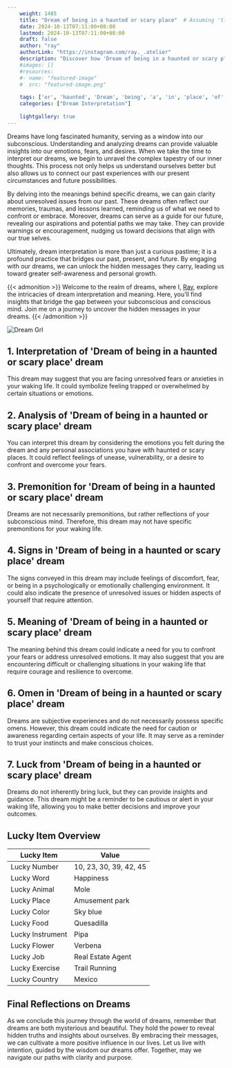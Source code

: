 ```yaml
---
    weight: 1485
    title: "Dream of being in a haunted or scary place"  # Assuming 'title' column exists
    date: 2024-10-13T07:11:00+08:00
    lastmod: 2024-10-13T07:11:00+08:00
    draft: false
    author: "ray"
    authorLink: "https://instagram.com/ray._.atelier"
    description: "Discover how 'Dream of being in a haunted or scary place' can interpret your future and uncover its significant meanings in your life."
    #images: []
    #resources:
    #- name: "featured-image"
    #  src: "featured-image.png"
    
    tags: ['or', 'haunted', 'Dream', 'being', 'a', 'in', 'place', 'of', 'scary']
    categories: ["Dream Interpretation"]
    
    lightgallery: true
---
```

    
Dreams have long fascinated humanity, serving as a window into our subconscious. Understanding and analyzing dreams can provide valuable insights into our emotions, fears, and desires. When we take the time to interpret our dreams, we begin to unravel the complex tapestry of our inner thoughts. This process not only helps us understand ourselves better but also allows us to connect our past experiences with our present circumstances and future possibilities.

By delving into the meanings behind specific dreams, we can gain clarity about unresolved issues from our past. These dreams often reflect our memories, traumas, and lessons learned, reminding us of what we need to confront or embrace. Moreover, dreams can serve as a guide for our future, revealing our aspirations and potential paths we may take. They can provide warnings or encouragement, nudging us toward decisions that align with our true selves.

Ultimately, dream interpretation is more than just a curious pastime; it is a profound practice that bridges our past, present, and future. By engaging with our dreams, we can unlock the hidden messages they carry, leading us toward greater self-awareness and personal growth.

{{< admonition >}}
Welcome to the realm of dreams, where I, [Ray](https://instagram.com/ray._.atelier), explore the intricacies of dream interpretation and meaning. Here, you’ll find insights that bridge the gap between your subconscious and conscious mind. Join me on a journey to uncover the hidden messages in your dreams.
{{< /admonition >}}

![Dream Grl](https://cdn.pixabay.com/photo/2017/11/02/03/35/gothic-2910057_1280.jpg "Dream Grl")

## 1. Interpretation of 'Dream of being in a haunted or scary place' dream
 This dream may suggest that you are facing unresolved fears or anxieties in your waking life. It could symbolize feeling trapped or overwhelmed by certain situations or emotions.

## 2. Analysis of 'Dream of being in a haunted or scary place' dream
 You can interpret this dream by considering the emotions you felt during the dream and any personal associations you have with haunted or scary places. It could reflect feelings of unease, vulnerability, or a desire to confront and overcome your fears.

## 3. Premonition for 'Dream of being in a haunted or scary place' dream
 Dreams are not necessarily premonitions, but rather reflections of your subconscious mind. Therefore, this dream may not have specific premonitions for your waking life.

## 4. Signs in 'Dream of being in a haunted or scary place' dream
 The signs conveyed in this dream may include feelings of discomfort, fear, or being in a psychologically or emotionally challenging environment. It could also indicate the presence of unresolved issues or hidden aspects of yourself that require attention.

## 5. Meaning of 'Dream of being in a haunted or scary place' dream
 The meaning behind this dream could indicate a need for you to confront your fears or address unresolved emotions. It may also suggest that you are encountering difficult or challenging situations in your waking life that require courage and resilience to overcome.

## 6. Omen in 'Dream of being in a haunted or scary place' dream
 Dreams are subjective experiences and do not necessarily possess specific omens. However, this dream could indicate the need for caution or awareness regarding certain aspects of your life. It may serve as a reminder to trust your instincts and make conscious choices.

## 7. Luck from 'Dream of being in a haunted or scary place' dream
 Dreams do not inherently bring luck, but they can provide insights and guidance. This dream might be a reminder to be cautious or alert in your waking life, allowing you to make better decisions and improve your outcomes.

## Lucky Item Overview
| Lucky Item          | Value              |
|---------------|--------------------|
| Lucky Number        | 10, 23, 30, 39, 42, 45  |
| Lucky Word          | Happiness |
| Lucky Animal        | Mole |
| Lucky Place         | Amusement park     |
| Lucky Color         | Sky blue     |
| Lucky Food          | Quesadilla      |
| Lucky Instrument    | Pipa |
| Lucky Flower        | Verbena    |
| Lucky Job           | Real Estate Agent       |
| Lucky Exercise      | Trail Running  |
| Lucky Country       | Mexico    |


##  Final Reflections on Dreams

As we conclude this journey through the world of dreams, remember that dreams are both mysterious and beautiful. They hold the power to reveal hidden truths and insights about ourselves. By embracing their messages, we can cultivate a more positive influence in our lives. Let us live with intention, guided by the wisdom our dreams offer. Together, may we navigate our paths with clarity and purpose.
